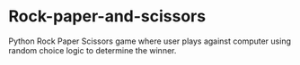 # Rock-paper-and-scissors
Python Rock Paper Scissors game where user plays against computer using random choice logic to determine the winner.
